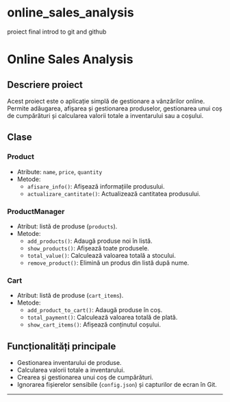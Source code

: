 # online_sales_analysis
proiect final introd to git and github

# Online Sales Analysis

## Descriere proiect
Acest proiect este o aplicație simplă de gestionare a vânzărilor online. Permite adăugarea, afișarea și gestionarea produselor, gestionarea unui coș de cumpărături și calcularea valorii totale a inventarului sau a coșului.

## Clase

### Product
- Atribute: `name`, `price`, `quantity`
- Metode:
  - `afisare_info()`: Afișează informațiile produsului.
  - `actualizare_cantitate()`: Actualizează cantitatea produsului.

### ProductManager
- Atribut: listă de produse (`products`).
- Metode:
  - `add_products()`: Adaugă produse noi în listă.
  - `show_products()`: Afișează toate produsele.
  - `total_value()`: Calculează valoarea totală a stocului.
  - `remove_product()`: Elimină un produs din listă după nume.

### Cart
- Atribut: listă de produse (`cart_items`).
- Metode:
  - `add_product_to_cart()`: Adaugă produse în coș.
  - `total_payment()`: Calculează valoarea totală de plată.
  - `show_cart_items()`: Afișează conținutul coșului.

## Funcționalități principale
- Gestionarea inventarului de produse.
- Calcularea valorii totale a inventarului.
- Crearea și gestionarea unui coș de cumpărături.
- Ignorarea fișierelor sensibile (`config.json`) și capturilor de ecran în Git.

---


